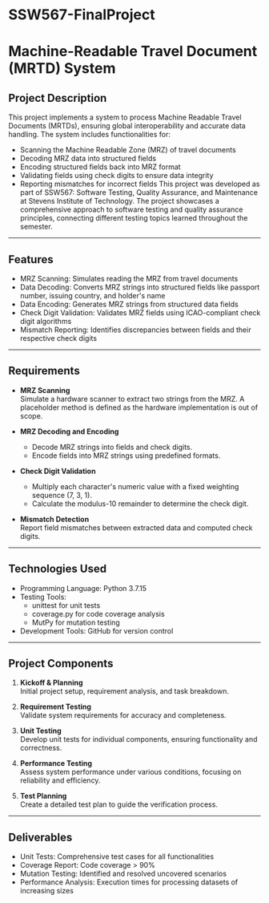 # SSW567-FinalProject

# Machine-Readable Travel Document (MRTD) System

## Project Description
This project implements a system to process Machine Readable Travel Documents (MRTDs), ensuring global interoperability and accurate data handling. The system includes functionalities for:
- Scanning the Machine Readable Zone (MRZ) of travel documents
- Decoding MRZ data into structured fields
- Encoding structured fields back into MRZ format
- Validating fields using check digits to ensure data integrity
- Reporting mismatches for incorrect fields
This project was developed as part of SSW567: Software Testing, Quality Assurance, and Maintenance at Stevens Institute of Technology. The project showcases a comprehensive approach to software testing and quality assurance principles, connecting different testing topics learned throughout the semester.

---

## Features
- MRZ Scanning: Simulates reading the MRZ from travel documents
- Data Decoding: Converts MRZ strings into structured fields like passport number, issuing country, and holder's name
- Data Encoding: Generates MRZ strings from structured data fields
- Check Digit Validation: Validates MRZ fields using ICAO-compliant check digit algorithms
- Mismatch Reporting: Identifies discrepancies between fields and their respective check digits

---

## Requirements
- **MRZ Scanning**  
  Simulate a hardware scanner to extract two strings from the MRZ. A placeholder method is defined as the hardware implementation is out of scope.

- **MRZ Decoding and Encoding**  
  - Decode MRZ strings into fields and check digits.  
  - Encode fields into MRZ strings using predefined formats.

- **Check Digit Validation**  
  - Multiply each character's numeric value with a fixed weighting sequence (7, 3, 1).  
  - Calculate the modulus-10 remainder to determine the check digit.  

- **Mismatch Detection**  
  Report field mismatches between extracted data and computed check digits.

---

## Technologies Used
- Programming Language: Python 3.7.15
- Testing Tools:
   - unittest for unit tests
  - coverage.py for code coverage analysis
  - MutPy for mutation testing
- Development Tools: GitHub for version control

---

## Project Components
1. **Kickoff & Planning**  
   Initial project setup, requirement analysis, and task breakdown.

2. **Requirement Testing**  
   Validate system requirements for accuracy and completeness.

3. **Unit Testing**  
   Develop unit tests for individual components, ensuring functionality and correctness.

4. **Performance Testing**  
   Assess system performance under various conditions, focusing on reliability and efficiency.

5. **Test Planning**  
   Create a detailed test plan to guide the verification process.

---

## Deliverables
- Unit Tests: Comprehensive test cases for all functionalities
- Coverage Report: Code coverage > 90%
- Mutation Testing: Identified and resolved uncovered scenarios
- Performance Analysis: Execution times for processing datasets of increasing sizes

